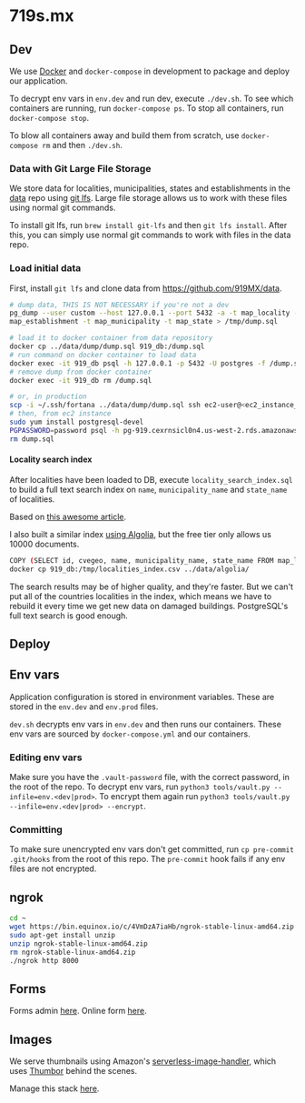 # 719s.mx


## Dev
We use [Docker](https://docs.docker.com/docker-for-mac/) and `docker-compose` in development to package and deploy our application.

To decrypt env vars in `env.dev` and run dev, execute `./dev.sh`. To see which containers are running, run `docker-compose ps`. To stop all containers, run `docker-compose stop`.

To blow all containers away and build them from scratch, use `docker-compose rm` and then `./dev.sh`.


### Data with Git Large File Storage
We store data for localities, municipalities, states and establishments in the [data](https://github.com/919MX/data) repo using [git lfs](https://git-lfs.github.com/). Large file storage allows us to work with these files using normal git commands.

To install git lfs, run `brew install git-lfs` and then `git lfs install`. After this, you can simply use normal git commands to work with files in the data repo.


### Load initial data
First, install `git lfs` and clone data from <https://github.com/919MX/data>.

~~~sh
# dump data, THIS IS NOT NECESSARY if you're not a dev
pg_dump --user custom --host 127.0.0.1 --port 5432 -a -t map_locality -t map_sciangroup -t 
map_establishment -t map_municipality -t map_state > /tmp/dump.sql

# load it to docker container from data repository
docker cp ../data/dump/dump.sql 919_db:/dump.sql
# run command on docker container to load data
docker exec -it 919_db psql -h 127.0.0.1 -p 5432 -U postgres -f /dump.sql
# remove dump from docker container
docker exec -it 919_db rm /dump.sql

# or, in production
scp -i ~/.ssh/fortana ../data/dump/dump.sql ssh ec2-user@<ec2_instance_ip>:/home/ec2-user/
# then, from ec2 instance
sudo yum install postgresql-devel
PGPASSWORD=password psql -h pg-919.cexrnsicl0n4.us-west-2.rds.amazonaws.com -U postgres -d postgres -f dump.sql
rm dump.sql
~~~


#### Locality search index
After localities have been loaded to DB, execute `locality_search_index.sql` to build a full text search index on `name`, `municipality_name` and `state_name` of localities.

Based on [this awesome article](http://rachbelaid.com/postgres-full-text-search-is-good-enough/).

I also built a similar index [using Algolia](https://www.algolia.com/apps/X7TC2B45DA/dashboard), but the free tier only allows us 10000 documents.

~~~sh
COPY (SELECT id, cvegeo, name, municipality_name, state_name FROM map_locality WHERE has_data=true) TO '/tmp/localities_index.csv' CSV;
docker cp 919_db:/tmp/localities_index.csv ../data/algolia/
~~~

The search results may be of higher quality, and they're faster. But we can't put all of the countries localities in the index, which means we have to rebuild it every time we get new data on damaged buildings. PostgreSQL's full text search is good enough.


## Deploy


## Env vars
Application configuration is stored in environment variables. These are stored in the `env.dev` and `env.prod` files.

`dev.sh` decrypts env vars in `env.dev` and then runs our containers. These env vars are sourced by `docker-compose.yml` and our containers.


### Editing env vars
Make sure you have the `.vault-password` file, with the correct password, in the root of the repo. To decrypt env vars, run `python3 tools/vault.py --infile=env.<dev|prod>`. To encrypt them again run `python3 tools/vault.py --infile=env.<dev|prod> --encrypt`.


### Committing
To make sure unencrypted env vars don't get committed, run `cp pre-commit .git/hooks` from the root of this repo. The `pre-commit` hook fails if any env files are not encrypted.


## ngrok
~~~sh
cd ~
wget https://bin.equinox.io/c/4VmDzA7iaHb/ngrok-stable-linux-amd64.zip
sudo apt-get install unzip
unzip ngrok-stable-linux-amd64.zip
rm ngrok-stable-linux-amd64.zip
./ngrok http 8000
~~~


## Forms
Forms admin [here](https://kobo.humanitarianresponse.info/#/forms). Online form [here](https://ee.humanitarianresponse.info/x/#Yhgh).


## Images
We serve thumbnails using Amazon's [serverless-image-handler](https://docs.aws.amazon.com/solutions/latest/serverless-image-handler/deployment.html), which uses [Thumbor](https://github.com/thumbor/thumbor) behind the scenes.

Manage this stack [here](https://console.aws.amazon.com/cloudformation/home?region=us-east-1).
